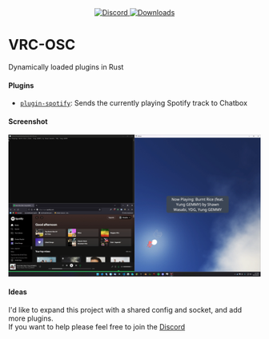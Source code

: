 <div align="center">
  <a href="https://discord.shaybox.com">
    <img alt="Discord" src="https://img.shields.io/discord/824865729445888041?color=404eed&label=Discord&logo=Discord&logoColor=FFFFFF">
  </a>
  <a href="https://github.com/shaybox/vrc-osc/releases/latest">
    <img alt="Downloads" src="https://img.shields.io/github/downloads/shaybox/vrc-osc/total?color=3fb950&label=Downloads&logo=github&logoColor=FFFFFF">
  </a>
</div>

# VRC-OSC

Dynamically loaded plugins in Rust

#### Plugins
- [`plugin-spotify`](/plugin-spotify): Sends the currently playing Spotify track to Chatbox

#### Screenshot
![Screenshot](Screenshot.png)

#### Ideas
I'd like to expand this project with a shared config and socket, and add more plugins.  
If you want to help please feel free to join the [Discord](https://discord.shaybox.com)
